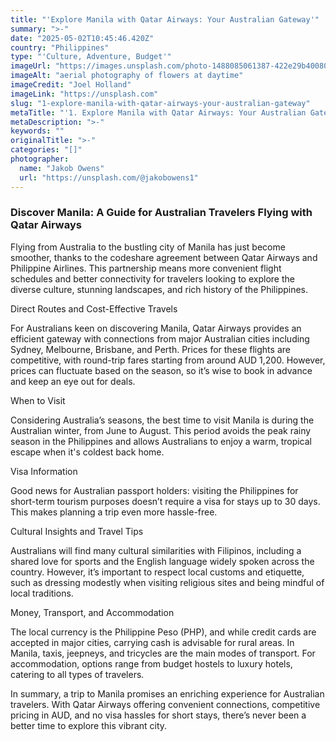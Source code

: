 ```yaml
---
title: "'Explore Manila with Qatar Airways: Your Australian Gateway'"
summary: ">-"
date: "2025-05-02T10:45:46.420Z"
country: "Philippines"
type: "'Culture, Adventure, Budget'"
imageUrl: "https://images.unsplash.com/photo-1488085061387-422e29b40080?q=80&w=2031&auto=format&fit=crop&ixlib=rb-4.0.3&ixid=M3wxMjA3fDB8MHxwaG90by1wYWdlfHx8fGVufDB8fHx8fA%3D%3D"
imageAlt: "aerial photography of flowers at daytime"
imageCredit: "Joel Holland"
imageLink: "https://unsplash.com"
slug: "1-explore-manila-with-qatar-airways-your-australian-gateway"
metaTitle: "'1. Explore Manila with Qatar Airways: Your Australian Gateway'"
metaDescription: ">-"
keywords: ""
originalTitle: ">-"
categories: "[]"
photographer:
  name: "Jakob Owens"
  url: "https://unsplash.com/@jakobowens1"
---
```







### Discover Manila: A Guide for Australian Travelers Flying with Qatar Airways

Flying from Australia to the bustling city of Manila has just become smoother, thanks to the codeshare agreement between Qatar Airways and Philippine Airlines. This partnership means more convenient flight schedules and better connectivity for travelers looking to explore the diverse culture, stunning landscapes, and rich history of the Philippines.

Direct Routes and Cost-Effective Travels

For Australians keen on discovering Manila, Qatar Airways provides an efficient gateway with connections from major Australian cities including Sydney, Melbourne, Brisbane, and Perth. Prices for these flights are competitive, with round-trip fares starting from around AUD 1,200. However, prices can fluctuate based on the season, so it’s wise to book in advance and keep an eye out for deals.

When to Visit

Considering Australia’s seasons, the best time to visit Manila is during the Australian winter, from June to August. This period avoids the peak rainy season in the Philippines and allows Australians to enjoy a warm, tropical escape when it's coldest back home.

Visa Information

Good news for Australian passport holders: visiting the Philippines for short-term tourism purposes doesn’t require a visa for stays up to 30 days. This makes planning a trip even more hassle-free.

Cultural Insights and Travel Tips

Australians will find many cultural similarities with Filipinos, including a shared love for sports and the English language widely spoken across the country. However, it’s important to respect local customs and etiquette, such as dressing modestly when visiting religious sites and being mindful of local traditions.

Money, Transport, and Accommodation

The local currency is the Philippine Peso (PHP), and while credit cards are accepted in major cities, carrying cash is advisable for rural areas. In Manila, taxis, jeepneys, and tricycles are the main modes of transport. For accommodation, options range from budget hostels to luxury hotels, catering to all types of travelers.

In summary, a trip to Manila promises an enriching experience for Australian travelers. With Qatar Airways offering convenient connections, competitive pricing in AUD, and no visa hassles for short stays, there’s never been a better time to explore this vibrant city.
